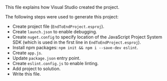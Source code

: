 This file explains how Visual Studio created the project.

The following steps were used to generate this project:
- Create project file (`EndToEndProject.esproj`).
- Create `launch.json` to enable debugging.
- Create `nuget.config` to specify location of the JavaScript Project System SDK (which is used in the first line in `EndToEndProject.esproj`).
- Install npm packages: `npm init && npm i --save-dev eslint`.
- Create `app.js`.
- Update `package.json` entry point.
- Create `eslint.config.js` to enable linting.
- Add project to solution.
- Write this file.

